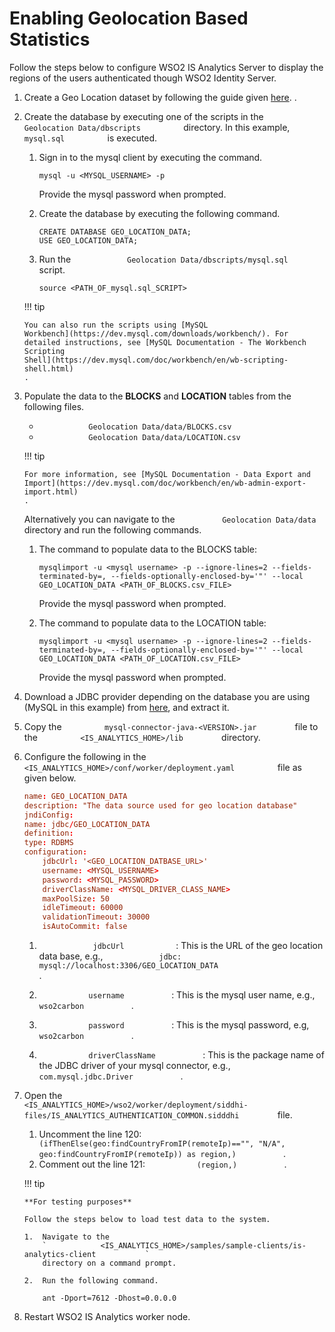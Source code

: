 # Enabling Geolocation Based Statistics

Follow the steps below to configure WSO2 IS Analytics Server to display
the regions of the users authenticated though WSO2 Identity Server.

1.  Create a Geo Location dataset by following the guide given [here](../../learn/creating-geo-location-data-set/).
    .
2.  Create the database by executing one of the scripts in the
    `           Geolocation Data/dbscripts          ` directory. In this
    example, `           mysql.sql          ` is executed.

    1.  Sign in to the mysql client by executing the command.

        ``` mysql
        mysql -u <MYSQL_USERNAME> -p
        ```

        Provide the mysql password when
        prompted.

    2.  Create the database by executing the following command.

        ``` mysql
        CREATE DATABASE GEO_LOCATION_DATA;
        USE GEO_LOCATION_DATA;
        ```

    3.  Run the
        `             Geolocation Data/dbscripts/mysql.sql            `
        script.

        ``` mysql
        source <PATH_OF_mysql.sql_SCRIPT>
        ```

    !!! tip
    
        You can also run the scripts using [MySQL
        Workbench](https://dev.mysql.com/downloads/workbench/). For
        detailed instructions, see [MySQL Documentation - The Workbench
        Scripting
        Shell](https://dev.mysql.com/doc/workbench/en/wb-scripting-shell.html)
        .
    

3.  Populate the data to the **BLOCKS** and **LOCATION** tables from the
    following files.

    -   `            Geolocation Data/data/BLOCKS.csv           `
    -   `            Geolocation Data/data/LOCATION.csv           `
        `                       `

    !!! tip
    
        For more information, see [MySQL Documentation - Data Export and
        Import](https://dev.mysql.com/doc/workbench/en/wb-admin-export-import.html)
        .
    

    Alternatively you can navigate to the
    `           Geolocation Data/data          ` directory and run the
    following commands.

    1.  The command to populate data to the BLOCKS table:

        ``` mysql
        mysqlimport -u <mysql username> -p --ignore-lines=2 --fields-terminated-by=, --fields-optionally-enclosed-by='"' --local GEO_LOCATION_DATA <PATH_OF_BLOCKS.csv_FILE>
        ```

        Provide the mysql password when prompted.

    2.  The command to populate data to the LOCATION table:

        ``` mysql
        mysqlimport -u <mysql username> -p --ignore-lines=2 --fields-terminated-by=, --fields-optionally-enclosed-by='"' --local GEO_LOCATION_DATA <PATH_OF_LOCATION.csv_FILE>
        ```

        Provide the mysql password when
        prompted.

4.  Download a JDBC provider depending on the database you are using
    (MySQL in this example) from
    [here](https://www.mysql.com/products/connector/), and extract it.
5.  Copy the `          mysql-connector-java-<VERSION>.jar         ` file to
    the `          <IS_ANALYTICS_HOME>/lib         ` directory.
6.  Configure the following in the
    `           <IS_ANALYTICS_HOME>/conf/worker/deployment.yaml          `
    file as given below.

    ```toml
    name: GEO_LOCATION_DATA
    description: "The data source used for geo location database"
    jndiConfig:
    name: jdbc/GEO_LOCATION_DATA
    definition:
    type: RDBMS
    configuration:
        jdbcUrl: '<GEO_LOCATION_DATBASE_URL>'
        username: <MYSQL_USERNAME>
        password: <MYSQL_PASSWORD>
        driverClassName: <MYSQL_DRIVER_CLASS_NAME>
        maxPoolSize: 50
        idleTimeout: 60000
        validationTimeout: 30000
        isAutoCommit: false
    ```

    1.  `             jdbcUrl            ` : This is the URL of the geo
        location data base, e.g.,
        `             jdbc:                           mysql://localhost:3306/GEO_LOCATION_DATA                         `
        .

    2.  `            username           ` : This is the mysql user name,
        e.g., `            wso2carbon           ` .
    3.  `            password           ` : This is the mysql password,
        e.g, `            wso2carbon           ` .
    4.  `            driverClassName           ` : This is the package
        name of the JDBC driver of your mysql connector, e.g.,
        `            com.mysql.jdbc.Driver           ` .

7.  Open the
    `          <IS_ANALYTICS_HOME>/wso2/worker/deployment/siddhi-files/IS_ANALYTICS_AUTHENTICATION_COMMON.sidddhi         `
    file.

    1.  Uncomment the line 120:
        `            (ifThenElse(geo:findCountryFromIP(remoteIp)=="", "N/A", geo:findCountryFromIP(remoteIp)) as region,)           `
        .
    2.  Comment out the line 121: `            (region,)           ` .

    !!! tip
    
        **For testing purposes**
    
        Follow the steps below to load test data to the system.
    
        1.  Navigate to the
            `            <IS_ANALYTICS_HOME>/samples/sample-clients/is-analytics-client           `
            directory on a command prompt.

        2.  Run the following command.
        
            ant -Dport=7612 -Dhost=0.0.0.0
            


8.  Restart WSO2 IS Analytics worker node.
